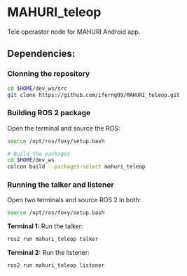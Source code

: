 # MAHURI_teleop

Tele operastor node for MAHURI Android app.

## Dependencies:

### Clonning the repository
```bash
cd $HOME/dev_ws/src
git clone https://github.com/iferng09/MAHURI_teleop.git
```
### Building ROS 2 package
Open the terminal and source the ROS:

```bash
source /opt/ros/foxy/setup.bash

# Build the packages
cd $HOME/dev_ws
colcon build --packages-select mahuri_teleop
```
### Running the talker and listener
Open two terminals and source ROS 2 in both:
```bash
source /opt/ros/foxy/setup.bash
```

**Terminal 1:** Run the talker:
``` bash
ros2 run mahuri_teleop talker
```

**Terminal 2:** Run the listener:
```bash
ros2 run mahuri_teleop listener
```
